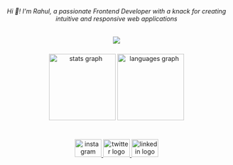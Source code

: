 <br clear="both">

<h6 align="center">Hi 👋! I'm Rahul, a passionate Frontend Developer with a knack for creating intuitive and responsive web applications</h6>

###

<div align="center">
  <img src="https://profile-counter.glitch.me/rahulap-aot/count.svg?"  />
</div>

###

<div align="center">
  <img src="https://github-readme-stats.vercel.app/api?username=rahulap-aot&hide_title=false&hide_rank=false&show_icons=true&include_all_commits=true&count_private=true&disable_animations=false&theme=dracula&locale=en&hide_border=false&order=1" height="150" alt="stats graph"  />
  <img src="https://github-readme-stats.vercel.app/api/top-langs?username=rahulap-aot&locale=en&hide_title=false&layout=compact&card_width=320&langs_count=5&theme=dracula&hide_border=false&order=2" height="150" alt="languages graph"  />
</div>

###


###

<br clear="both">

<div align="center">
  <a href="https://www.instagram.com/zccott?igsh=NjF5eXEwcGR2cW5i" target="_blank">
    <img src="https://raw.githubusercontent.com/maurodesouza/profile-readme-generator/master/src/assets/icons/social/instagram/default.svg" width="60" height="40" alt="instagram logo"  />
  </a>
  <a href="https://x.com/zccott?t=p-ENd533hVbxCFCnOaiyrw&s=09" target="_blank">
    <img src="https://raw.githubusercontent.com/maurodesouza/profile-readme-generator/master/src/assets/icons/social/twitter/default.svg" width="60" height="40" alt="twitter logo"  />
  </a>
  <a href="https://www.linkedin.com/in/rahul-ap-69b270229?utm_source=share&utm_campaign=share_via&utm_content=profile&utm_medium=android_app" target="_blank">
    <img src="https://raw.githubusercontent.com/maurodesouza/profile-readme-generator/master/src/assets/icons/social/linkedin/default.svg" width="60" height="40" alt="linkedin logo"  />
  </a>
</div>

###
